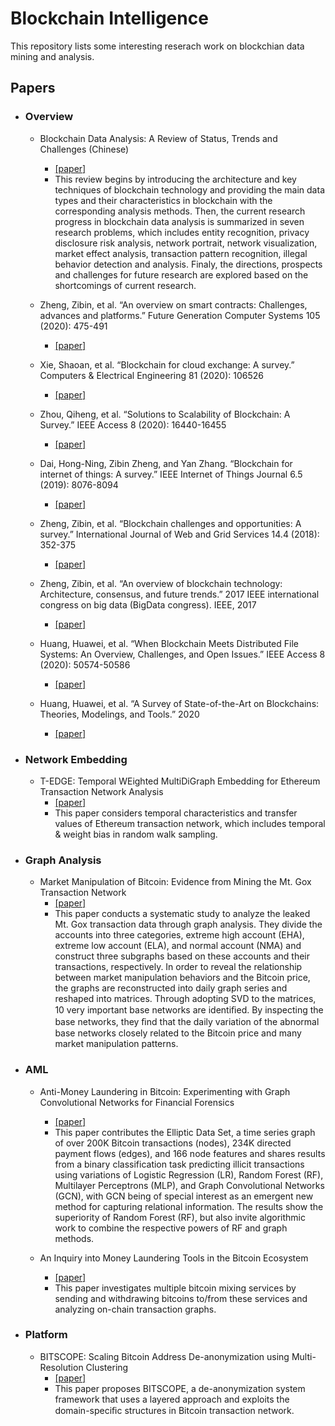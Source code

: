 # Blockchain Intelligence

This repository lists some interesting reserach work on blockchian data mining and analysis.

## Papers

* ### Overview
  * Blockchain Data Analysis: A Review of Status, Trends and Challenges (Chinese)
    * [[paper]](http://crad.ict.ac.cn/CN/abstract/abstract3762.shtml)
    * This review begins by introducing the architecture and key techniques of blockchain technology and providing the main data types and their characteristics in blockchain with the corresponding analysis methods. Then, the current research progress in blockchain data analysis is summarized in seven research problems, which includes entity recognition, privacy disclosure risk analysis, network portrait, network visualization, market effect analysis, transaction pattern recognition, illegal behavior detection and analysis. Finaly, the directions, prospects and challenges for future research are explored based on the shortcomings of current research.
    
   * Zheng, Zibin, et al. “An overview on smart contracts: Challenges, advances and platforms.” Future Generation Computer Systems 105 (2020): 475-491
     * [[paper]](https://www.sciencedirect.com/science/article/pii/S0167739X19316280)
    
   * Xie, Shaoan, et al. “Blockchain for cloud exchange: A survey.” Computers & Electrical Engineering 81 (2020): 106526
       * [[paper]](https://www.sciencedirect.com/science/article/pii/S0045790618332750)
       
    * Zhou, Qiheng, et al. “Solutions to Scalability of Blockchain: A Survey.” IEEE Access 8 (2020): 16440-16455
       * [[paper]](https://ieeexplore.ieee.org/abstract/document/8962150/)
    
     * Dai, Hong-Ning, Zibin Zheng, and Yan Zhang. “Blockchain for internet of things: A survey.” IEEE Internet of Things Journal 6.5 (2019): 8076-8094
       * [[paper]](https://ieeexplore.ieee.org/abstract/document/8731639/)
       
     * Zheng, Zibin, et al. “Blockchain challenges and opportunities: A survey.” International Journal of Web and Grid Services 14.4 (2018): 352-375
       * [[paper]](https://www.researchgate.net/profile/Hong-Ning_Dai/publication/328271018_Blockchain_challenges_and_opportunities_a_survey/links/5bd2706f92851c6b278f31eb/Blockchain-challenges-and-opportunities-a-survey.pdf) 
       
     * Zheng, Zibin, et al. “An overview of blockchain technology: Architecture, consensus, and future trends.” 2017 IEEE international congress on big data (BigData congress). IEEE, 2017
       * [[paper]](https://ieeexplore.ieee.org/abstract/document/8029379/)
       
     * Huang, Huawei, et al. “When Blockchain Meets Distributed File Systems: An Overview, Challenges, and Open Issues.” IEEE Access 8 (2020): 50574-50586
       * [[paper]](https://ieeexplore.ieee.org/document/9031420)
       
     * Huang, Huawei, et al. “A Survey of State-of-the-Art on Blockchains: Theories, Modelings, and Tools.” 2020
       * [[paper]]( http://arxiv.org/abs/2007.03520)

* ### Network Embedding
  * T-EDGE: Temporal WEighted MultiDiGraph Embedding for Ethereum Transaction Network Analysis
    * [[paper]](https://arxiv.org/abs/1905.08038)  
    * This paper considers temporal characteristics and transfer values of Ethereum transaction network, which includes temporal & weight bias in random walk sampling.
    
* ### Graph Analysis
  * Market Manipulation of Bitcoin: Evidence from Mining the Mt. Gox Transaction Network
    * [[paper]](https://arxiv.org/abs/1902.01941)
    * This paper conducts a systematic study to analyze the leaked Mt. Gox transaction data through graph analysis. They divide the accounts into three categories, extreme high account (EHA), extreme low account (ELA), and normal account (NMA) and  construct three subgraphs based on these accounts and their transactions, respectively. In order to reveal the relationship between market manipulation behaviors and the Bitcoin price, the graphs are reconstructed into daily graph series and reshaped into matrices. Through adopting SVD to the matrices, 10 very important base networks are identiﬁed. By inspecting the base networks, they ﬁnd that the daily variation of the abnormal base networks closely related to the Bitcoin price and many market manipulation patterns.
  
* ### AML
  * Anti-Money Laundering in Bitcoin: Experimenting with Graph Convolutional Networks for Financial Forensics 
     * [[paper]](https://arxiv.org/abs/1908.02591)
     * This paper contributes the Elliptic Data Set, a time series graph of over 200K Bitcoin transactions (nodes), 234K directed payment flows (edges), and 166 node features and shares results from a binary classification task predicting illicit transactions using variations of Logistic Regression (LR), Random Forest (RF), Multilayer Perceptrons (MLP), and Graph Convolutional Networks (GCN), with GCN being of special interest as an emergent new method for capturing relational information. The results show the superiority of Random Forest (RF), but also invite algorithmic work to combine the respective powers of RF and graph methods.
   
   * An Inquiry into Money Laundering Tools in the Bitcoin Ecosystem 
     * [[paper]](https://maltemoeser.de/paper/money-laundering.pdf)
     * This paper investigates multiple bitcoin mixing services by sending and withdrawing bitcoins to/from these services and analyzing on-chain transaction graphs.

* ### Platform
  * BITSCOPE: Scaling Bitcoin Address De-anonymization using Multi-Resolution Clustering
    * [[paper]](https://izgzhen.github.io/bitscope-public/paper.pdf)
    * This paper proposes BITSCOPE, a de-anonymization system framework that uses a layered approach and exploits the domain-speciﬁc structures in Bitcoin transaction network.
